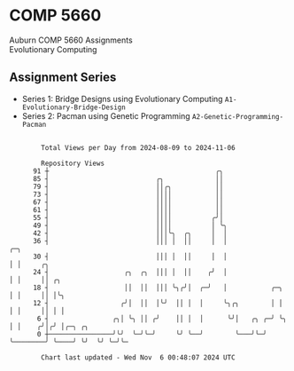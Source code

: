 # COMP 5660
Auburn COMP 5660 Assignments  
Evolutionary Computing

## Assignment Series
- Series 1: Bridge Designs using Evolutionary Computing `A1-Evolutionary-Bridge-Design`
- Series 2: Pacman using Genetic Programming `A2-Genetic-Programming-Pacman`

```

        Total Views per Day from 2024-08-09 to 2024-11-06

        Repository Views
      91 ┼                                          ╭╮
      85 ┤                           ╭╮             ││
      79 ┤                           ││╭╮           ││
      73 ┤                           ││││           ││
      67 ┤                           ││││           ││
      61 ┤                           ││││           ││
      55 ┤                           ││││          ╭╯│
      49 ┤                           ││││          │ ╰╮
      42 ┤                           │││╰╮  ╭╮     │  │
      36 ┤                           │││ │  ││     │  │                       ╭─╮
      30 ┤                           │││ │  ││     │  │                       │ │     ╭╮
      24 ┤                   ╭╮  ╭╮  │││ │  ││    ╭╯  │                       │ │     ││ ╭╮
      18 ┤                   ││  ││  │││ ╰╮╭╯│  ╭─╯   │           ╭─╮         │ │     ││ │╰╮
      12 ┤                  ╭╯│  ││  │╰╯  ││ │  │     ╰╮╭╮        │ │         │ │     ││ │ │
       6 ┤                ╭╮│ ╰╮ ││ ╭╯    ││ │  │      ╰╯│   ╭╮ ╭─╯ ╰╮        │ │    ╭╯│╭╯ │╭─╮ ╭╮
       0 ┼────────────────╯╰╯  ╰─╯╰─╯     ╰╯ ╰──╯        ╰───╯╰─╯    ╰────────╯ ╰────╯ ╰╯  ╰╯ ╰─╯╰─

        Chart last updated - Wed Nov  6 00:48:07 2024 UTC
        
```
